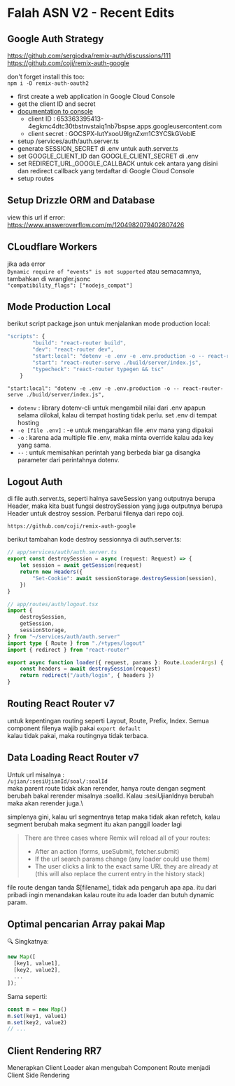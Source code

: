 # Falah ASN V2 - Recent Edits

## Google Auth Strategy

https://github.com/sergiodxa/remix-auth/discussions/111
https://github.com/coji/remix-auth-google

don't forget install this too:\
`npm i -D remix-auth-oauth2`

-   first create a web application in Google Cloud Console
-   get the client ID and secret
-   [documentation to console](https://developers.google.com/identity/protocols/oauth2/web-server#creatingcred)
    -   client ID : 653363395413-4egkmc4dtc30tbstnvstaiq1nb7bspse.apps.googleusercontent.com
    -   client secret : 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
-   setup /services/auth/auth.server.ts
-   generate SESSION_SECRET di .env untuk auth.server.ts
-   set GOOGLE_CLIENT_ID dan GOOGLE_CLIENT_SECRET di .env
-   set REDIRECT_URL_GOOGLE_CALLBACK untuk cek antara yang disini dan redirect callback yang terdaftar di Google Cloud Console
-   setup routes

## Setup Drizzle ORM and Database

view this url if error:\
https://www.answeroverflow.com/m/1204982079402807426

## CLoudflare Workers

jika ada error \
`Dynamic require of "events" is not supported`
atau semacamnya, tambahkan di wrangler.jsonc\
`"compatibility_flags": ["nodejs_compat"]`

## Mode Production Local

berikut script package.json untuk menjalankan mode production local:

```ts
"scripts": {
        "build": "react-router build",
        "dev": "react-router dev",
        "start:local": "dotenv -e .env -e .env.production -o -- react-router-serve ./build/server/index.js",
        "start": "react-router-serve ./build/server/index.js",
        "typecheck": "react-router typegen && tsc"
    }
```

`"start:local": "dotenv -e .env -e .env.production -o -- react-router-serve ./build/server/index.js",`

-   `dotenv` : library dotenv-cli untuk mengambil nilai dari .env apapun selama dilokal, kalau di tempat hosting tidak perlu. set .env di tempat hosting
-   `-e [file .env]` : -e untuk mengarahkan file .env mana yang dipakai
-   `-o` : karena ada multiple file .env, maka minta override kalau ada key yang sama.
-   `--` : untuk memisahkan perintah yang berbeda biar ga disangka parameter dari perintahnya dotenv.

## Logout Auth

di file auth.server.ts, seperti halnya saveSession yang outputnya berupa Header, maka kita buat fungsi destroySession yang juga outputnya berupa Header untuk destroy session. Perbarui filenya dari repo coji.

`https://github.com/coji/remix-auth-google`

berikut tambahan kode destroy sessionnya di auth.server.ts:

```typescript
// app/services/auth/auth.server.ts
export const destroySession = async (request: Request) => {
    let session = await getSession(request)
    return new Headers({
        "Set-Cookie": await sessionStorage.destroySession(session),
    })
}
```

```typescript
// app/routes/auth/logout.tsx
import {
    destroySession,
    getSession,
    sessionStorage,
} from "~/services/auth/auth.server"
import type { Route } from "./+types/logout"
import { redirect } from "react-router"

export async function loader({ request, params }: Route.LoaderArgs) {
    const headers = await destroySession(request)
    return redirect("/auth/login", { headers })
}
```

## Routing React Router v7

untuk kepentingan routing seperti Layout, Route, Prefix, Index. Semua component filenya wajib pakai `export default`\
kalau tidak pakai, maka routingnya tidak terbaca.

## Data Loading React Router v7

Untuk url misalnya :\
`/ujian/:sesiUjianId/soal/:soalId` \
maka parent route tidak akan rerender, hanya route dengan segment berubah bakal rerender misalnya :soalId. Kalau :sesiUjianIdnya berubah maka akan rerender juga.\

simplenya gini, kalau url segmentnya tetap maka tidak akan refetch, kalau segment berubah maka segment itu akan panggil loader lagi

> There are three cases where Remix will reload all of your routes:
>
> -   After an action (forms, useSubmit, fetcher.submit)
> -   If the url search params change (any loader could use them)
> -   The user clicks a link to the exact same URL they are already at (this will also replace the current entry in the history stack)

file route dengan tanda $[filename], tidak ada pengaruh apa apa. itu dari pribadi ingin menandakan kalau route itu ada loader dan butuh dynamic param.

## Optimal pencarian Array pakai Map

🔍 Singkatnya:

```ts
new Map([
  [key1, value1],
  [key2, value2],
  ...
]);
```

Sama seperti:

```ts
const m = new Map()
m.set(key1, value1)
m.set(key2, value2)
// ...
```

## Client Rendering RR7

Menerapkan Client Loader akan mengubah Component Route menjadi Client Side Rendering
